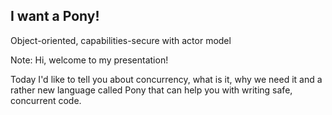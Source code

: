 ## I want a Pony!

Object-oriented, capabilities-secure with actor model

Note:
Hi, welcome to my presentation!

Today I'd like to tell you about concurrency, what is it, why we need it
and a rather new language called Pony that can help you with writing safe,
concurrent code.
